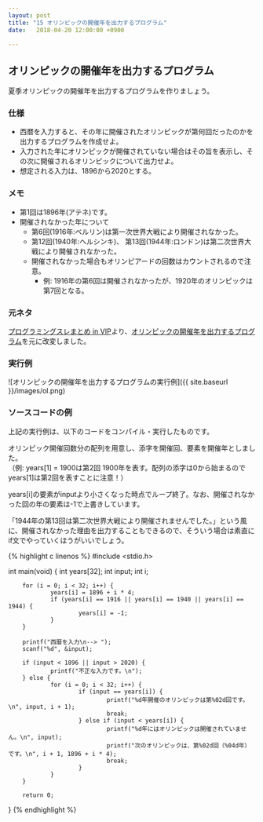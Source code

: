 ```yaml
---
layout: post
title: "15 オリンピックの開催年を出力するプログラム"
date:   2018-04-20 12:00:00 +0900

---
```


## オリンピックの開催年を出力するプログラム

夏季オリンピックの開催年を出力するプログラムを作りましょう。

### 仕様

- 西暦を入力すると、その年に開催されたオリンピックが第何回だったのかを出力するプログラムを作成せよ。
- 入力された年にオリンピックが開催されていない場合はその旨を表示し、その次に開催されるオリンピックについて出力せよ。
- 想定される入力は、1896から2020とする。

### メモ

- 第1回は1896年(アテネ)です。
- 開催されなかった年について
    * 第6回(1916年:ベルリン)は第一次世界大戦により開催されなかった。
    * 第12回(1940年:ヘルシンキ)、 第13回(1944年:ロンドン)は第二次世界大戦により開催されなかった。
    * 開催されなかった場合もオリンピアードの回数はカウントされるので注意。
        - 例: 1916年の第6回は開催されなかったが、1920年のオリンピックは第7回となる。

### 元ネタ

[プログラミングスレまとめ in VIP](http://vipprog.net/wiki/)より、[オリンピックの開催年を出力するプログラム](http://vipprog.net/wiki/exercise.html#o373ec6d)を元に改変しました。



### 実行例

![オリンピックの開催年を出力するプログラムの実行例]({{ site.baseurl }}/images/ol.png)


### ソースコードの例

上記の実行例は、以下のコードをコンパイル・実行したものです。

オリンピック開催回数分の配列を用意し、添字を開催回、要素を開催年としました。  
（例: years[1] = 1900は第2回 1900年を表す。配列の添字は0から始まるのでyears[1]は第2回を表すことに注意！）

years[i]の要素がinputより小さくなった時点でループ終了。なお、開催されなかった回の年の要素は-1で上書きしています。

「1944年の第13回は第二次世界大戦により開催されませんでした。」という風に、開催されなかった理由を出力することもできるので、そういう場合は素直にif文でやっていくほうがいいでしょう。

{% highlight c linenos %}
#include <stdio.h>

int main(void)
{
        int years[32];
        int input;
        int i;

        for (i = 0; i < 32; i++) {
                years[i] = 1896 + i * 4;
                if (years[i] == 1916 || years[i] == 1940 || years[i] == 1944) {
                        years[i] = -1;
                }
        }

        printf("西暦を入力\n--> ");
        scanf("%d", &input);

        if (input < 1896 || input > 2020) {
                printf("不正な入力です。\n");
        } else {
                for (i = 0; i < 32; i++) {
                        if (input == years[i]) {
                                printf("%d年開催のオリンピックは第%02d回です。\n", input, i + 1);
                                break;
                        } else if (input < years[i]) {
                                printf("%d年にはオリンピックは開催されていません。\n", input);
                                printf("次のオリンピックは、第%02d回（%04d年）です。\n", i + 1, 1896 + i * 4);
                                break;
                        }
                }
        }

        return 0;
}
{% endhighlight %}

